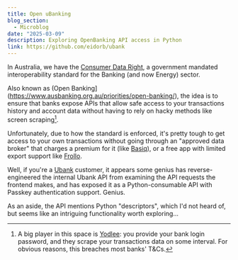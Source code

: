```yaml
---
title: Open uBanking
blog_section:
  - Microblog
date: "2025-03-09"
description: Exploring OpenBanking API access in Python
link: https://github.com/eidorb/ubank
---
```


In Australia, we have the [Consumer Data Right](https://www.cdr.gov.au), a government mandated interoperability standard for the Banking (and now Energy) sector.

Also known as (Open Banking](https://www.ausbanking.org.au/priorities/open-banking/), the idea is to ensure that banks expose APIs that allow safe access to your transactions history and account data without having to rely on hacky methods like screen scraping[^1].

Unfortunately, due to how the standard is enforced, it's pretty tough to get access to your own transactions without going through an "approved data broker" that charges a premium for it (like [Basiq](https://www.basiq.io/home.html)), or a free app with limited export support like [Frollo](https://frollo.com.au).

Well, if you're a [Ubank](http://ubank.com.au/) customer, it appears some genius has reverse-engineered the internal Ubank API from examining the API requests the frontend makes, and has exposed it as a Python-consumable API with Passkey authentication support. Genius.

As an aside, the API mentions Python "descriptors", which I'd not heard of, but seems like an intriguing functionality worth exploring...

[^1]: A big player in this space is [Yodlee](https://www.yodlee.com): you provide your bank login password, and they scrape your transactions data on some interval. For obvious reasons, this breaches most banks' T&Cs.
